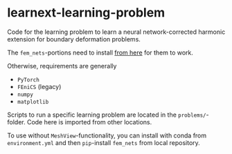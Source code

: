 # learnext-learning-problem

Code for the learning problem to learn a neural network-corrected harmonic extension for boundary deformation problems.

The ``fem_nets``-portions need to install [from here](https://github.com/MiroK/fem-nets) for them to work.

Otherwise, requirements are generally
- `PyTorch`
- `FEniCS` (legacy)
- `numpy`
- `matplotlib`

Scripts to run a specific learning problem are located in the `problems/`-folder. Code here is imported from other locations.

To use without ``MeshView``-functionality, you can install with conda from ``environment.yml`` and then ``pip``-install ``fem_nets`` from local repository.
